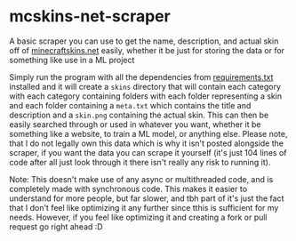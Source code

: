 # mcskins-net-scraper
A basic scraper you can use to get the name, description, and actual skin off of [minecraftskins.net](https://www.minecraftskins.net) easily, whether it be just for storing the data or for something like use in a ML project

Simply run the program with all the dependencies from [requirements.txt](https://github.com/RandomGamingDev/mcskins-net-scraper/blob/main/requirements.txt) installed and it will create a `skins` directory that will contain each category with each category containing folders with each folder representing a skin and each folder containing a `meta.txt` which contains the title and description and a `skin.png` containing the actual skin. This can then be easily searched through or used in whatever you want, whether it be something like a website, to train a ML model, or anything else. Please note, that I do not legally own this data which is why it isn't posted alongside the scraper, if you want the data you can scrape it yourself (it's just 104 lines of code after all just look through it there isn't really any risk to running it).

Note: This doesn't make use of any async or multithreaded code, and is completely made with synchronous code. This makes it easier to understand for more people, but far slower, and tbh part of it's just the fact that I don't feel like optimizing it any further since tthis is sufficient for my needs. However, if you feel like optimizing it and creating a fork or pull request go right ahead :D
